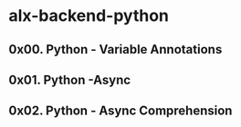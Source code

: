 # alx-backend-python
## 0x00. Python - Variable Annotations
## 0x01. Python -Async
## 0x02. Python - Async Comprehension